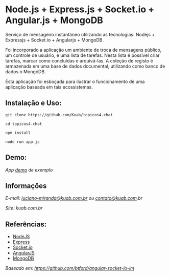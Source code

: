 Node.js + Express.js + Socket.io + Angular.js + MongoDB
==========================

Serviço de mensageiro instantâneo utilizando as tecnologias: Nodejs + Expressjs + Socket.io + Angularjs + MongoDB.

Foi incorporado a aplicação um ambiente de troca de mensagens público, um controle de usuário, e uma lista de tarefas. Nesta lista é possivel criar tarefas, marcar como concluídas e arquivá-las.
A coleção de registo é armazenada em uma base de dados documental, utilizando como banco de dados o MongoDB.

Esta aplicação foi esboçada para ilustrar o funcionamento de uma aplicação baseada em tais ecossistemas.


Instalação e Uso:
---------------------

  `git clone https://github.com/Kuab/topicos4-chat`
  
  `cd topicos4-chat`
  
  `npm install`
  
  `node run app.js`

Demo:
----------------------
_App [demo](http://kuab.com.br:3001/) de exemplo_


Informações
----------------------
_E-mail: luciano-miranda@kuab.com.br ou contato@kuab.com.br_

_Site: kuab.com.br_


Referências:
---------------------

* [NodeJS][NodeJS]
* [Express][Express]
* [Socket.io][socketIo]
* [AngularJS][AngularJS]
* [MongoDB][MongoDB]

[NodeJS]: http://nodejs.org/ "NodeJS"
[Express]: http://expressjs.com/ "Express"
[SocketIo]: http://socket.io/ "SOcket.io"
[AngularJS]: http://angularjs.org/ "AngularJS"
[MongoDB]:http://www.mongodb.org/ "MongoDB"

_Baseado em: https://github.com/btford/angular-socket-io-im_
